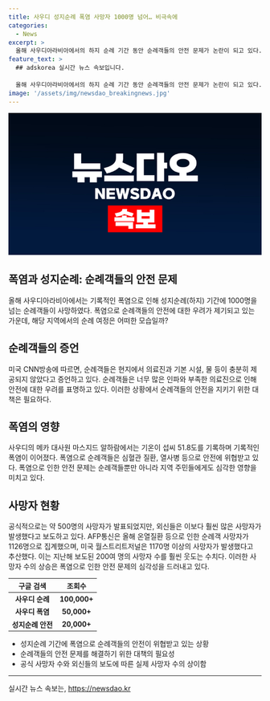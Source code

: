 ```yaml
---
title: 사우디 성지순례 폭염 사망자 1000명 넘어… 비극속에
categories:
  - News
excerpt: >
  올해 사우디아라비아에서의 하지 순례 기간 동안 순례객들의 안전 문제가 논란이 되고 있다. 기록적인 폭염 속에서 순례하는 이들에게 충분한 의료 도움과 기본 시설이 부족했다는 주장이 나오고 있으며, 순례객들의 사망 사례도 발생하고 있다. 지난 17일에는 메카 대사원에서 섭씨 51.8도의 고온이 체감될 정도로 날씨가 무르익었으며, 순례객들의 사망자 수 또한 공식 발표된 수치보다 훨씬 높을 것으로 추산되고 있다. 이러한 사태로 인해 사우디 당국의 순례객 제한 정책과 관련하여 논란이 커지고 있다.
feature_text: >
  ## adskorea 실시간 뉴스 속보입니다.

  올해 사우디아라비아에서의 하지 순례 기간 동안 순례객들의 안전 문제가 논란이 되고 있다. 기록적인 폭염 속에서 순례하는 이들에게 충분한 의료 도움과 기본 시설이 부족했다는 주장이 나오고 있으며, 순례객들의 사망 사례도 발생하고 있다. 지난 17일에는 메카 대사원에서 섭씨 51.8도의 고온이 체감될 정도로 날씨가 무르익었으며, 순례객들의 사망자 수 또한 공식 발표된 수치보다 훨씬 높을 것으로 추산되고 있다. 이러한 사태로 인해 사우디 당국의 순례객 제한 정책과 관련하여 논란이 커지고 있다.
image: '/assets/img/newsdao_breakingnews.jpg'
---
```


<p><img src="/assets/img/newsdao_breakingnews.jpg" alt="adskorea 속보" /></p>

<h2 data-ke-size="size26">폭염과 성지순례: 순례객들의 안전 문제</h2>

<p data-ke-size="size16">올해 사우디아라비아에서는 기록적인 폭염으로 인해 성지순례(하지) 기간에 1000명을 넘는 순례객들이 사망하였다. 폭염으로 순례객들의 안전에 대한 우려가 제기되고 있는 가운데, 해당 지역에서의 순례 여정은 어떠한 모습일까?</p>

<h2 data-ke-size="size24">순례객들의 증언</h2>

<p data-ke-size="size16">미국 CNN방송에 따르면, 순례객들은 현지에서 의료진과 기본 시설, 물 등이 충분히 제공되지 않았다고 증언하고 있다. 순례객들은 너무 많은 인파와 부족한 의료진으로 인해 안전에 대한 우려를 표명하고 있다. 이러한 상황에서 순례객들의 안전을 지키기 위한 대책은 필요하다.</p>

<h2 data-ke-size="size24">폭염의 영향</h2>

<p data-ke-size="size16">사우디의 메카 대사원 마스지드 알하람에서는 기온이 섭씨 51.8도를 기록하며 기록적인 폭염이 이어졌다. 폭염으로 순례객들은 심혈관 질환, 열사병 등으로 안전에 위협받고 있다. 폭염으로 인한 안전 문제는 순례객들뿐만 아니라 지역 주민들에게도 심각한 영향을 미치고 있다.</p>

<h2 data-ke-size="size24">사망자 현황</h2>

<p data-ke-size="size16">공식적으로는 약 500명의 사망자가 발표되었지만, 외신들은 이보다 훨씬 많은 사망자가 발생했다고 보도하고 있다. AFP통신은 올해 온열질환 등으로 인한 순례객 사망자가 1126명으로 집계했으며, 미국 월스트리트저널은 1170명 이상의 사망자가 발생했다고 추산했다. 이는 지난해 보도된 200여 명의 사망자 수를 훨씬 웃도는 수치다. 이러한 사망자 수의 상승은 폭염으로 인한 안전 문제의 심각성을 드러내고 있다.</p>

<table>
    <thead>
        <tr>
            <th>구글 검색</th>
            <th>조회수</th>
        </tr>
    </thead>
    <tbody>
        <tr>
            <td style="text-align: center; height: 17px;"><b>사우디 순례</b></td>
            <td style="text-align: center; height: 17px;"><b>100,000+</b></td>
        </tr>
        <tr>
            <td style="text-align: center; height: 17px;"><b>사우디 폭염</b></td>
            <td style="text-align: center; height: 17px;"><b>50,000+</b></td>
        </tr>
        <tr>
            <td style="text-align: center; height: 17px;"><b>성지순례 안전</b></td>
            <td style="text-align: center; height: 17px;"><b>20,000+</b></td>
        </tr>
    </tbody>
</table>

<ul>
    <li>성지순례 기간에 폭염으로 순례객들의 안전이 위협받고 있는 상황</li>
    <li>순례객들의 안전 문제를 해결하기 위한 대책의 필요성</li>
    <li>공식 사망자 수와 외신들의 보도에 따른 실제 사망자 수의 상이함</li>
</ul>

<hr>
실시간 뉴스 속보는, <a href="https://newsdao.kr" rel="dofollow">https://newsdao.kr</a>


